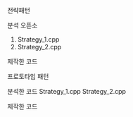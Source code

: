 전략패턴

분석 오픈소
1. Strategy_1.cpp
2. Strategy_2.cpp

제작한 코드

프로토타입 패턴

분석한 코드
Strategy_1.cpp
Strategy_2.cpp

제작한 코드
